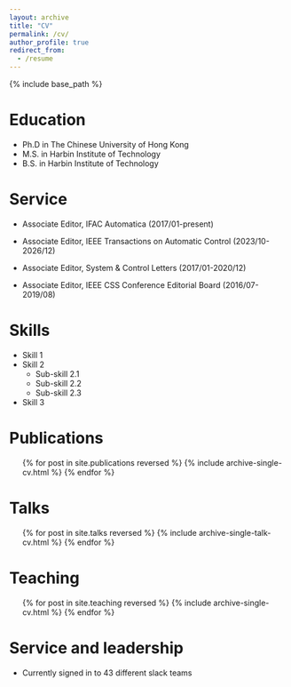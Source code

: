 ```yaml
---
layout: archive
title: "CV"
permalink: /cv/
author_profile: true
redirect_from:
  - /resume
---
```


{% include base_path %}

Education
======
* Ph.D in The Chinese University of Hong Kong
* M.S. in Harbin Institute of Technology
* B.S. in Harbin Institute of Technology

Service
======
* Associate Editor, IFAC Automatica (2017/01-present)

* Associate Editor, IEEE Transactions on Automatic Control (2023/10-2026/12)

* Associate Editor, System & Control Letters (2017/01-2020/12)

* Associate Editor, IEEE CSS Conference Editorial Board (2016/07-2019/08)
  
Skills
======
* Skill 1
* Skill 2
  * Sub-skill 2.1
  * Sub-skill 2.2
  * Sub-skill 2.3
* Skill 3

Publications
======
  <ul>{% for post in site.publications reversed %}
    {% include archive-single-cv.html %}
  {% endfor %}</ul>
  
Talks
======
  <ul>{% for post in site.talks reversed %}
    {% include archive-single-talk-cv.html  %}
  {% endfor %}</ul>
  
Teaching
======
  <ul>{% for post in site.teaching reversed %}
    {% include archive-single-cv.html %}
  {% endfor %}</ul>
  
Service and leadership
======
* Currently signed in to 43 different slack teams
